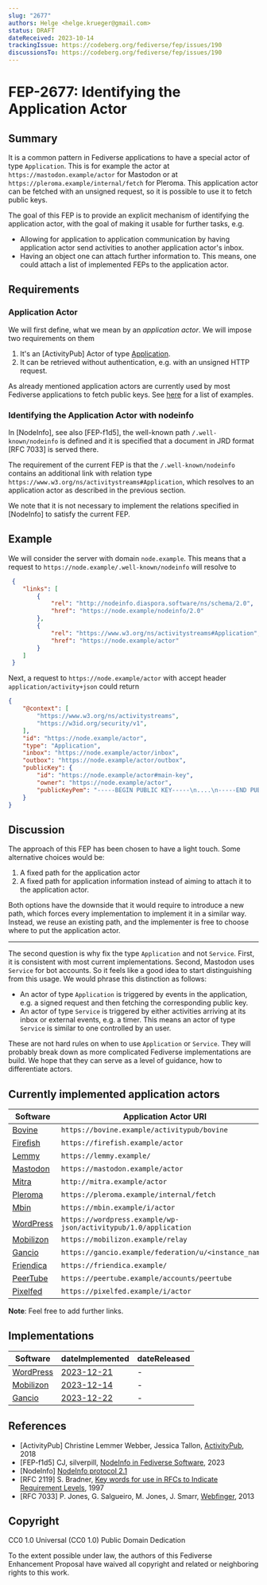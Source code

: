 ```yaml
---
slug: "2677"
authors: Helge <helge.krueger@gmail.com>
status: DRAFT
dateReceived: 2023-10-14
trackingIssue: https://codeberg.org/fediverse/fep/issues/190
discussionsTo: https://codeberg.org/fediverse/fep/issues/190
---
```

# FEP-2677: Identifying the Application Actor

## Summary

It is a common pattern in Fediverse applications to have a special
actor of type `Application`. This is for example the actor at `https://mastodon.example/actor`
for Mastodon or at `https://pleroma.example/internal/fetch` for Pleroma.
This application actor can be fetched with an unsigned request, so it
is possible to use it to fetch public keys.

The goal of this FEP is to provide an explicit mechanism of identifying
the application actor, with the goal of making it usable for further tasks,
e.g.

- Allowing for application to application communication by having
application actor send activities to another application actor's inbox.
- Having an object one can attach further information to. This means, one
could attach a list of implemented FEPs to the application actor.

## Requirements

### Application Actor

We will first define, what we mean by an _application actor_. We will impose two
requirements on them

1. It's an [ActivityPub] Actor of type [Application](https://www.w3.org/TR/activitystreams-vocabulary/#dfn-application).
2. It can be retrieved without authentication, e.g. with an unsigned HTTP request.

As already mentioned application actors are currently used by most Fediverse
applications to fetch public keys. See [here](#currently-implemented-application-actors) for a list of examples.

### Identifying the Application Actor with nodeinfo

In [NodeInfo], see also [FEP-f1d5], the well-known path `/.well-known/nodeinfo` is defined and it is specified that a document in JRD format [RFC 7033] is served there.

The requirement of the current FEP is that the `/.well-known/nodeinfo` contains an additional link with
relation type `https://www.w3.org/ns/activitystreams#Application`,
which resolves to an application actor as described in the previous section.

We note that it is not necessary to implement the relations specified in [NodeInfo] to satisfy the current FEP.

## Example

We will consider the server with domain `node.example`. This means that a request
to `https://node.example/.well-known/nodeinfo` will resolve to

```json
 {
    "links": [
        {
            "rel": "http://nodeinfo.diaspora.software/ns/schema/2.0",
            "href": "https://node.example/nodeinfo/2.0"
        },
        {
            "rel": "https://www.w3.org/ns/activitystreams#Application",
            "href": "https://node.example/actor"
        }
    ]
 }
```

Next, a request to `https://node.example/actor` with accept header `application/activity+json`
could return

```json
{
    "@context": [
        "https://www.w3.org/ns/activitystreams",
        "https://w3id.org/security/v1",
    ],
    "id": "https://node.example/actor",
    "type": "Application",
    "inbox": "https://node.example/actor/inbox",
    "outbox": "https://node.example/actor/outbox",
    "publicKey": {
        "id": "https://node.example/actor#main-key",
        "owner": "https://node.example/actor",
        "publicKeyPem": "-----BEGIN PUBLIC KEY-----\n....\n-----END PUBLIC KEY-----\n"
    }
}
```

## Discussion

The approach of this FEP has been chosen to have a light touch. Some alternative choices would be:

1. A fixed path for the application actor
2. A fixed path for application information instead of aiming to attach it to the application actor.

Both options have the downside that it would require to introduce a new path, which forces every implementation to implement it in a similar way. Instead, we reuse an existing path, and the implementer is free to choose where to put the application actor.

---

The second question is why fix the type `Application` and not `Service`. First, it is consistent with most current implementations. Second, Mastodon uses `Service` for bot accounts. So it feels like a good idea to start distinguishing from this usage. We would phrase this distinction as follows:

- An actor of type `Application` is triggered by events in the application, e.g. a signed request and then fetching the corresponding public key.
- An actor of type `Service` is triggered by either activities arriving at its inbox or external events, e.g. a timer. This means an actor of type `Service` is similar to one controlled by an user.

These are not hard rules on when to use `Application` or `Service`. They will probably break down as more complicated Fediverse implementations are build. We hope that they can serve as a level of guidance, how to differentiate actors.

## Currently implemented application actors

| Software | Application Actor URI |
| --- | --- |
| [Bovine](https://codeberg.org/bovine/bovine/) | `https://bovine.example/activitypub/bovine` |
| [Firefish](https://joinfirefish.org/) | `https://firefish.example/actor` |
| [Lemmy](https://join-lemmy.org/) | `https://lemmy.example/` |
| [Mastodon](https://joinmastodon.org/) | `https://mastodon.example/actor` |
| [Mitra](https://codeberg.org/silverpill/mitra) | `http://mitra.example/actor` |
| [Pleroma](https://pleroma.social/) | `https://pleroma.example/internal/fetch` |
| [Mbin](https://github.com/MbinOrg/mbin) | `https://mbin.example/i/actor` |
| [WordPress](https://github.com/Automattic/wordpress-activitypub) | `https://wordpress.example/wp-json/activitypub/1.0/application` |
| [Mobilizon](https://framagit.org/framasoft/mobilizon/) | `https://mobilizon.example/relay` |
| [Gancio](https://framagit.org/les/gancio/) | `https://gancio.example/federation/u/<instance_name>` |
| [Friendica](https://github.com/friendica/friendica) | `https://friendica.example/` |
| [PeerTube](https://github.com/Chocobozzz/PeerTube) | `https://peertube.example/accounts/peertube` |
| [Pixelfed](https://github.com/pixelfed/pixelfed) | `https://pixelfed.example/i/actor` |

__Note__: Feel free to add further links.

## Implementations

| Software | dateImplemented | dateReleased |
| --- | --- | --- |
| [WordPress](https://github.com/Automattic/wordpress-activitypub) | [2023-12-21](https://github.com/Automattic/wordpress-activitypub/commit/6f1a9a1f7fb957d6989316ea7a6f3d418cc8db82) | - |
| [Mobilizon](https://framagit.org/framasoft/mobilizon/) | [2023-12-14](https://framagit.org/framasoft/mobilizon/-/merge_requests/1507) | - |
| [Gancio](https://framagit.org/les/gancio/) | [2023-12-22](https://framagit.org/les/gancio/-/commit/9c74f5198d7c2c360fdb70ebbd0d4bfc2e6999b4) | - |

## References

- [ActivityPub] Christine Lemmer Webber, Jessica Tallon, [ActivityPub](https://www.w3.org/TR/activitypub/), 2018
- [FEP-f1d5] CJ, silverpill, [NodeInfo in Fediverse Software](https://codeberg.org/fediverse/fep/src/branch/main/fep/f1d5/fep-f1d5.md), 2023
- [NodeInfo] [NodeInfo protocol 2.1](http://nodeinfo.diaspora.software/protocol.html)
- [RFC 2119] S. Bradner, [Key words for use in RFCs to Indicate Requirement Levels](https://tools.ietf.org/html/rfc2119.html), 1997
- [RFC 7033] P. Jones, G. Salgueiro, M. Jones, J. Smarr, [Webfinger](https://www.rfc-editor.org/rfc/rfc7033.html), 2013

## Copyright

CC0 1.0 Universal (CC0 1.0) Public Domain Dedication

To the extent possible under law, the authors of this Fediverse Enhancement Proposal have waived all copyright and related or neighboring rights to this work.
